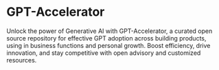 # GPT-Accelerator
Unlock the power of Generative AI with GPT-Accelerator, a curated open source repository for effective GPT adoption across building products, using in business functions and personal growth. Boost efficiency, drive innovation, and stay competitive with open advisory and customized resources.
